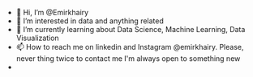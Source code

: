 - 👋 Hi, I’m @Emirkhairy
- 👀 I’m interested in data and anything related
- 🌱 I’m currently learning about Data Science, Machine Learning, Data Visualization
- 📫 How to reach me on linkedin and Instagram @emirkhairy. Please, never thing twice to contact me I'm always open to something new
- 
<!---
Emirkhairy/Emirkhairy is a ✨ special ✨ repository because its `README.md` (this file) appears on your GitHub profile.
You can click the Preview link to take a look at your changes.
--->
